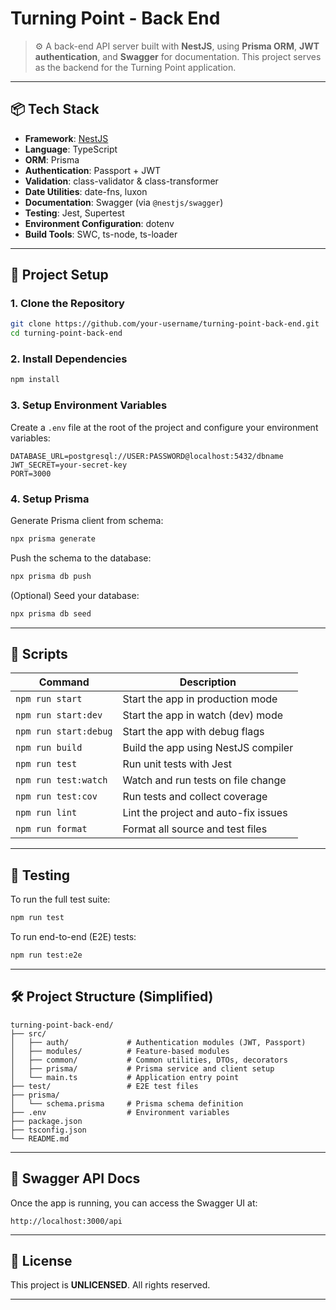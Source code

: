 # Turning Point - Back End

> ⚙️ A back-end API server built with **NestJS**, using **Prisma ORM**, **JWT authentication**, and **Swagger** for documentation. This project serves as the backend for the Turning Point application.

---

## 📦 Tech Stack

- **Framework**: [NestJS](https://nestjs.com/)
- **Language**: TypeScript
- **ORM**: Prisma
- **Authentication**: Passport + JWT
- **Validation**: class-validator & class-transformer
- **Date Utilities**: date-fns, luxon
- **Documentation**: Swagger (via `@nestjs/swagger`)
- **Testing**: Jest, Supertest
- **Environment Configuration**: dotenv
- **Build Tools**: SWC, ts-node, ts-loader

---

## 📂 Project Setup

### 1. Clone the Repository

```bash
git clone https://github.com/your-username/turning-point-back-end.git
cd turning-point-back-end
```

### 2. Install Dependencies

```bash
npm install
```

### 3. Setup Environment Variables

Create a `.env` file at the root of the project and configure your environment variables:

```env
DATABASE_URL=postgresql://USER:PASSWORD@localhost:5432/dbname
JWT_SECRET=your-secret-key
PORT=3000
```

### 4. Setup Prisma

Generate Prisma client from schema:

```bash
npx prisma generate
```

Push the schema to the database:

```bash
npx prisma db push
```

(Optional) Seed your database:

```bash
npx prisma db seed
```

---

## 🚀 Scripts

| Command              | Description                              |
|----------------------|------------------------------------------|
| `npm run start`      | Start the app in production mode         |
| `npm run start:dev`  | Start the app in watch (dev) mode        |
| `npm run start:debug`| Start the app with debug flags           |
| `npm run build`      | Build the app using NestJS compiler      |
| `npm run test`       | Run unit tests with Jest                 |
| `npm run test:watch` | Watch and run tests on file change       |
| `npm run test:cov`   | Run tests and collect coverage           |
| `npm run lint`       | Lint the project and auto-fix issues     |
| `npm run format`     | Format all source and test files         |

---

## 🧪 Testing

To run the full test suite:

```bash
npm run test
```

To run end-to-end (E2E) tests:

```bash
npm run test:e2e
```

---

## 🛠 Project Structure (Simplified)

```
turning-point-back-end/
├── src/
│   ├── auth/             # Authentication modules (JWT, Passport)
│   ├── modules/          # Feature-based modules
│   ├── common/           # Common utilities, DTOs, decorators
│   ├── prisma/           # Prisma service and client setup
│   └── main.ts           # Application entry point
├── test/                 # E2E test files
├── prisma/
│   └── schema.prisma     # Prisma schema definition
├── .env                  # Environment variables
├── package.json
├── tsconfig.json
└── README.md
```

---

## 🧾 Swagger API Docs

Once the app is running, you can access the Swagger UI at:

```
http://localhost:3000/api
```

---

## 📄 License

This project is **UNLICENSED**. All rights reserved.

---
